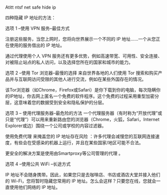 Atitt ntsf net safe hide ip



四种隐藏 IP 地址的方法：
 

选项 1 –使用 VPN 服务–最佳方式

注册这些服务，当您上网时，您将向世界展示一个不同的 IP 地址……一个从您正在使用的服务借出的 IP 地址。

通过代理使用个人 VPN 服务还有更多优势，例如高速带宽、可用性、安全连接、对被阻止站点的私人访问，以及选择您所在的国家和城市的能力。

选项 2 –使用 Tor 浏览器–最慢的选择
来自世界各地的人们使用 Tor 搜索和购买产品并与互联网访问受限的其他人进行交流，例如在某些外国存在的情况。

该Tor浏览器（如Chrome，Firefox或Safari）是你下载到你的电脑，每次隐瞒你的IP地址，你去网上匿名一个免费的软件程序。这个免费的过程采用重型加密分层，这意味着您的数据受到安全和隐私保护的分层。

选项 3 – 使用代理服务器–最危险的方法
一个代理服务器（有时称为“开放代理”或只是“代理”）可以用来重新路由您的浏览器（Chrome，火狐，Safari，Internet Explorer或边）围绕一个公司或学校的内容过滤器。

使用免费代理 来掩盖您的 IP 地址存在风险 ：许多代理会减慢您的互联网连接速度，有些会在受感染的机器上运行，并且在某些国家/地区可能不合法。

更安全的解决方案是使用由Smartproxy等公司管理的代理 。

选项 4 –使用公共 WiFi –长途方式


IP 地址不会随身携带。因此，如果您只是去咖啡店、书店或酒店大堂并接入他们的 Wi-Fi，您将暂时隐藏您常用的 IP 地址。怎么会这样？只要您在线，您就会一直使用他们网络的 IP 地址。
